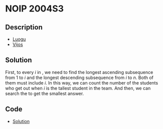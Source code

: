 # NOIP 2004S3

## Description

- [Luogu](https://www.luogu.com.cn/problem/P1091)
- [Vijos](https://www.vijos.org/p/1098)

## Solution

First, to every $i$ in <data value="o{[}c{1}o{,}v{n}o{]}"></data>, we need to find the longest ascending subsequence from 1 to $i$ and the longest descending subsequence from $i$ to $n$. Both of them must include $i$. In this way, we can count the number of the students who get out when $i$ is the tallest student in the team. And then, we can search the <data value="o{[}c{1}o{,}v{n}o{]}"></data> to get the smallest answer.

## Code

- [Solution](NOIP.2004S3.0.cpp)
